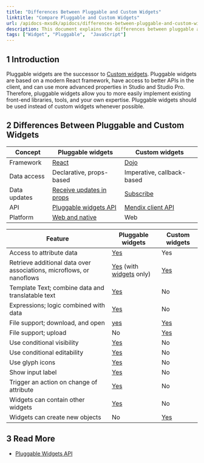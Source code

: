 ```yaml
---
title: "Differences Between Pluggable and Custom Widgets"
linktitle: "Compare Pluggable and Custom Widgets"
url: /apidocs-mxsdk/apidocs/differences-between-pluggable-and-custom-widgets/
description: This document explains the differences between pluggable and custom widgets.
tags: ["Widget", "Pluggable",  "JavaScript"]
---
```


## 1 Introduction

Pluggable widgets are the successor to [Custom widgets](/howto8/extensibility/widget-development/). Pluggable widgets are based on a modern React framework, have access to better APIs in the client, and can use more advanced properties in Studio and Studio Pro. Therefore, pluggable widgets allow you to more easily implement existing front-end libraries, tools, and your own expertise. Pluggable widgets should be used instead of custom widgets whenever possible.

## 2 Differences Between Pluggable and Custom Widgets

| Concept      | Pluggable widgets                                                                                     | Custom widgets                                                           |
| ------------ | ----------------------------------------------------------------------------------------------------- | ------------------------------------------------------------------------ |
| Framework    | [React](/apidocs-mxsdk/apidocs/pluggable-widgets/#client-component)                                                                         | [Dojo](/howto8/extensibility/widget-development/#dojo)                 |
| Data access  | Declarative, props-based                                                                              | Imperative, callback-based                                               |
| Data updates | [Receive updates in props](/apidocs-mxsdk/apidocs/pluggable-widgets-client-apis/#dynamic-value) | [Subscribe](https://apidocs.rnd.mendix.com/8/client/mx.data.html#.subscribe) |
| API          | [Pluggable widgets API](/apidocs-mxsdk/apidocs/pluggable-widgets/)                                     | [Mendix client API](https://apidocs.rnd.mendix.com/8/client/index.html)                |
| Platform     | [Web and native](/apidocs-mxsdk/apidocs/pluggable-widgets/#widget-description)                                                            | Web                                                                      |

| Feature                                                           | Pluggable widgets                                    | Custom widgets                                                        |
| ----------------------------------------------------------------- | ---------------------------------------------------- | --------------------------------------------------------------------- |
| Access to attribute data                                          | [Yes](/apidocs-mxsdk/apidocs/pluggable-widgets-property-types/#attribute)    | Yes                                                                   |
| Retrieve additional data over associations, microflows, or nanoflows | [Yes](/apidocs-mxsdk/apidocs/pluggable-widgets-property-types/#datasource) (with [widgets](/apidocs-mxsdk/apidocs/pluggable-widgets-property-types/#widgets) only)   | [Yes](https://apidocs.rnd.mendix.com/8/client/mx.data.html#.get) |
| Template Text; combine data and translatable text                 | [Yes](/apidocs-mxsdk/apidocs/pluggable-widgets-property-types/#texttemplate) | No                                                                    |
| Expressions; logic combined with data                             | [Yes](/apidocs-mxsdk/apidocs/pluggable-widgets-property-types/#expression)   | No                                                                    |
| File support; download, and open                                  | [yes](/apidocs-mxsdk/apidocs/pluggable-widgets-property-types/#file)         | [Yes](https://apidocs.rnd.mendix.com/8/client/mx.data.html#.saveDocument) |
| File support; upload                                              | No                                                   | [Yes](https://apidocs.rnd.mendix.com/8/client/mx.data.html#.saveDocument) |
| Use conditional visibility                                        | [Yes](/apidocs-mxsdk/apidocs/pluggable-widgets-property-types/#visibility)   | No                                                                    |
| Use conditional editability                                       | [Yes](/apidocs-mxsdk/apidocs/pluggable-widgets-property-types/#editability)  | No                                                                    |
| Use glyph icons                                                   | [Yes](/apidocs-mxsdk/apidocs/pluggable-widgets-property-types/#icon)         | No                                                                    |
| Show input label                                                  | [Yes](/apidocs-mxsdk/apidocs/pluggable-widgets-property-types/#label)        | No                                                                    |
| Trigger an action on change of attribute                          | [Yes](/apidocs-mxsdk/apidocs/pluggable-widgets-property-types/#attribute)    | No                                                                    |
| Widgets can contain other widgets                                 | [Yes](/apidocs-mxsdk/apidocs/pluggable-widgets-property-types/#widgets)      | No                                                                    |
| Widgets can create new objects                                    | No                                                   | [Yes](https://apidocs.rnd.mendix.com/8/client/mx.data.html#.create)   |

## 3 Read More

* [Pluggable Widgets API](/apidocs-mxsdk/apidocs/pluggable-widgets/)
